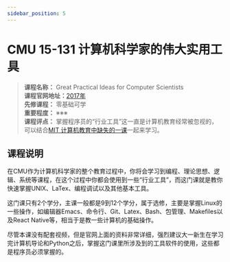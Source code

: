 ```yaml
---
sidebar_position: 5
---
```


# CMU 15-131 计算机科学家的伟大实用工具

>**课程名称：** Great Practical Ideas for Computer Scientists   
**课程官网地址：**[2017年](https://www.cs.cmu.edu/~15131/f17/)   
**先修课程：** 零基础可学     
**重要程度：** ※※※  
**课程评点：** 掌握程序员的“行业工具”这一直是计算机教育经常被忽视的，可以结合[MIT 计算机教育中缺失的一课](https://hackway.org/docs/cs/freshman/tools/missing)一起来学习。


## 课程说明
在CMU作为计算机科学家的整个教育过程中，你将会学习到编程、理论思想、逻辑、系统等课程，在这个过程中你都会使用到一些“行业工具”，而这门课就是教你快速掌握UNIX、LaTex、编程调试以及其他基本工具。

这门课只有2个学分，主课一般都是9到12个学分，属于选修，主要是掌握Linux的一些操作，如编辑器Emacs、命令行、Git、Latex、Bash、包管理、Makefiles以及React Native等，相当于是教一些计算机的基础操作。

尽管本课没有配套视频，但是官网上面的资料非常详细，强烈建议大一新生在学习完计算机导论和Python之后，掌握这门课里所涉及到的工具软件的使用，这些都是程序员必须掌握的。


